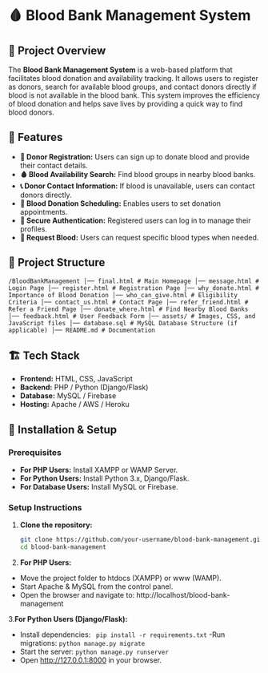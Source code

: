 # 🩸 Blood Bank Management System

## 📌 Project Overview
The **Blood Bank Management System** is a web-based platform that facilitates blood donation and availability tracking. It allows users to register as donors, search for available blood groups, and contact donors directly if blood is not available in the blood bank. This system improves the efficiency of blood donation and helps save lives by providing a quick way to find blood donors.

## 🚀 Features
- **🔗 Donor Registration:** Users can sign up to donate blood and provide their contact details.
- **🩸 Blood Availability Search:** Find blood groups in nearby blood banks.
- **📞 Donor Contact Information:** If blood is unavailable, users can contact donors directly.
- **📅 Blood Donation Scheduling:** Enables users to set donation appointments.
- **🔐 Secure Authentication:** Registered users can log in to manage their profiles.
- **📨 Request Blood:** Users can request specific blood types when needed.

## 📁 Project Structure
```/BloodBankManagement │── final.html # Main Homepage │── message.html # Login Page │── register.html # Registration Page │── why_donate.html # Importance of Blood Donation │── who_can_give.html # Eligibility Criteria │── contact_us.html # Contact Page │── refer_friend.html # Refer a Friend Page │── donate_where.html # Find Nearby Blood Banks │── feedback.html # User Feedback Form │── assets/ # Images, CSS, and JavaScript files │── database.sql # MySQL Database Structure (if applicable) │── README.md # Documentation```

## 🏗️ Tech Stack
- **Frontend:** HTML, CSS, JavaScript
- **Backend:** PHP / Python (Django/Flask)
- **Database:** MySQL / Firebase
- **Hosting:** Apache / AWS / Heroku

## 🔧 Installation & Setup

### Prerequisites
- **For PHP Users:** Install XAMPP or WAMP Server.
- **For Python Users:** Install Python 3.x, Django/Flask.
- **For Database Users:** Install MySQL or Firebase.

### Setup Instructions
1. **Clone the repository:**
   ```bash
   git clone https://github.com/your-username/blood-bank-management.git
   cd blood-bank-management

2. **For PHP Users:**

- Move the project folder to htdocs (XAMPP) or www (WAMP).
- Start Apache & MySQL from the control panel.
- Open the browser and navigate to:
http://localhost/blood-bank-management

3.**For Python Users (Django/Flask):**

- Install dependencies:
  ``` pip install -r requirements.txt```
-Run migrations:
 ```python manage.py migrate```
- Start the server:
 ```python manage.py runserver```
- Open http://127.0.0.1:8000 in your browser.
